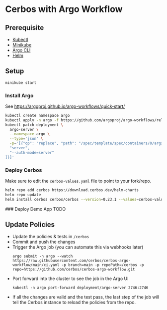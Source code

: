# Cerbos with Argo Workflow

## Prerequisite

- [Kubectl](https://kubernetes.io/docs/tasks/tools/)
- [Minikube](https://minikube.sigs.k8s.io/docs/start/)
- [Argo CLI](https://github.com/argoproj/argo-workflows/releases/latest)
- [Helm](https://helm.sh/docs/intro/install/)


## Setup

```sh
minikube start
```

### Install Argo
See https://argoproj.github.io/argo-workflows/quick-start/

```sh
kubectl create namespace argo
kubectl apply -n argo -f https://github.com/argoproj/argo-workflows/releases/download/v3.4.4/install.yaml
kubectl patch deployment \
  argo-server \
  --namespace argo \
  --type='json' \
  -p='[{"op": "replace", "path": "/spec/template/spec/containers/0/args", "value": [
  "server",
  "--auth-mode=server"
]}]'
```

### Deploy Cerbos
Make sure to edit the `cerbos-values.yaml` file to point to your fork/repo.

```sh
helm repo add cerbos https://download.cerbos.dev/helm-charts
helm repo update
helm install cerbos cerbos/cerbos --version=0.23.1 --values=cerbos-values.yaml
```

### Deploy Demo App
TODO


## Update Policies

- Update the policies & tests in `/cerbos`
- Commit and push the changes
- Trigger the Argo job (you can automate this via webhooks later)
  ```
  argo submit -n argo --watch https://raw.githubusercontent.com/cerbos/cerbos-argo-workflow/main/ci.yaml -p branch=main -p repoPath=/cerbos -p repo=https://github.com/cerbos/cerbos-argo-workflow.git
  ```
- Port forward into the cluster to see the job in the Argo UI
  ```
  kubectl -n argo port-forward deployment/argo-server 2746:2746
  ```
- If all the changes are valid and the test pass, the last step of the job will tell the Cerbos instance to reload the policies from the repo.